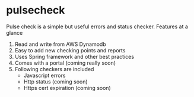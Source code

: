 # pulsecheck
Pulse check is a simple but useful errors and status checker. Features at a glance

1. Read and write from AWS Dynamodb
2. Easy to add new checking points and reports
3. Uses Spring framework and other best practices
4. Comes with a portal (coming really soon)
5. Following checkers are included
    * Javascript errors
    * Http status (coming soon)
    * Https cert expiration (coming soon)
   